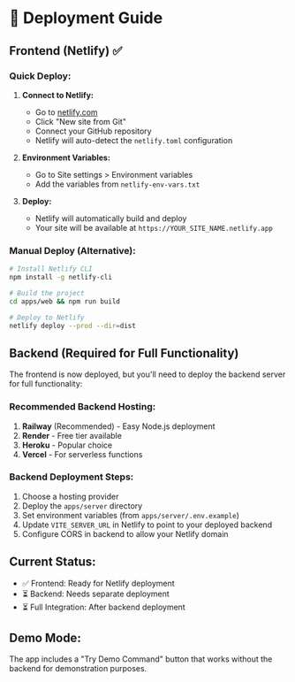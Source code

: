 # 🚀 Deployment Guide

## Frontend (Netlify) ✅

### Quick Deploy:
1. **Connect to Netlify:**
   - Go to [netlify.com](https://netlify.com)
   - Click "New site from Git"
   - Connect your GitHub repository
   - Netlify will auto-detect the `netlify.toml` configuration

2. **Environment Variables:**
   - Go to Site settings > Environment variables
   - Add the variables from `netlify-env-vars.txt`

3. **Deploy:**
   - Netlify will automatically build and deploy
   - Your site will be available at `https://YOUR_SITE_NAME.netlify.app`

### Manual Deploy (Alternative):
```bash
# Install Netlify CLI
npm install -g netlify-cli

# Build the project
cd apps/web && npm run build

# Deploy to Netlify
netlify deploy --prod --dir=dist
```

## Backend (Required for Full Functionality)

The frontend is now deployed, but you'll need to deploy the backend server for full functionality:

### Recommended Backend Hosting:
1. **Railway** (Recommended) - Easy Node.js deployment
2. **Render** - Free tier available
3. **Heroku** - Popular choice
4. **Vercel** - For serverless functions

### Backend Deployment Steps:
1. Choose a hosting provider
2. Deploy the `apps/server` directory
3. Set environment variables (from `apps/server/.env.example`)
4. Update `VITE_SERVER_URL` in Netlify to point to your deployed backend
5. Configure CORS in backend to allow your Netlify domain

## Current Status:
- ✅ Frontend: Ready for Netlify deployment
- ⏳ Backend: Needs separate deployment
- ⏳ Full Integration: After backend deployment

## Demo Mode:
The app includes a "Try Demo Command" button that works without the backend for demonstration purposes.
